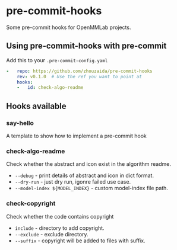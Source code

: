 # pre-commit-hooks

Some pre-commit hooks for OpenMMLab projects.

## Using pre-commit-hooks with pre-commit

Add this to your `.pre-commit-config.yaml`

```yaml
-   repo: https://github.com/zhouzaida/pre-commit-hooks
    rev: v0.1.0  # Use the ref you want to point at
    hooks:
    -   id: check-algo-readme
```
## Hooks available

### say-hello

A template to show how to implement a pre-commit hook

### check-algo-readme

Check whether the abstract and icon exist in the algorithm readme.

* `--debug` - print details of abstract and icon in dict format.
* `--dry-run` - just dry run, igonre failed use case.
* `--model-index ${MODEL_INDEX}` - custom model-index file path.

### check-copyright

Check whether the code contains copyright

 * `include` - directory to add copyright.
 * `--exclude` - exclude directory.
 * `--suffix` - copyright will be added to files with suffix.
